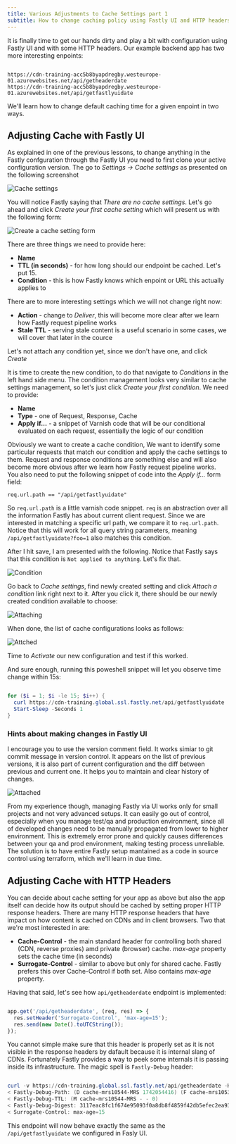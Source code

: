 ```yaml
---
title: Various Adjustments to Cache Settings part 1
subtitle: How to change caching policy using Fastly UI and HTTP headers
---
```


It is finally time to get our hands dirty and play a bit with configuration using Fastly UI and with some HTTP headers. Our example backend app has two more interesting enpoints:
```

https://cdn-training-acc5b8byapdregby.westeurope-01.azurewebsites.net/api/getheaderdate
https://cdn-training-acc5b8byapdregby.westeurope-01.azurewebsites.net/api/getfastlyuidate
```

We'll learn how to change default caching time for a given enpoint in two ways.

## Adjusting Cache with Fastly UI

As explained in one of the previous lessons, to change anything in the Fastly confguration through the Fastly UI you need to first clone your active configuration version. The go to *Settings -> Cache settings* as presented on the following screenshot

![Cache settings](../../../public/lesson5/cache-settings1.png)

You will notice Fastly saying that *There are no cache settings*. Let's go ahead and click *Create your first cache setting* which will present us with the following form:

![Create a cache setting form](../../../public/lesson5/cache-settings2.png)

There are three things we need to provide here:
- **Name**
- **TTL (in seconds)** - for how long should our endpoint be cached. Let's put 15.
- **Condition** - this is how Fastly knows which enpoint or URL this actually applies to

There are to more interesting settings which we will not change right now:
- **Action** - change to *Deliver*, this will become more clear after we learn how Fastly request pipeline works
- **Stale TTL** - serving stale content is a useful scenario in some cases, we will cover that later in the cource

Let's not attach any condition yet, since we don't have one, and click *Create*

It is time to create the new condition, to do that navigate to *Conditions* in the left hand side menu. The condition management looks very similar to cache settings management, so let's just click *Create your first condition*. We need to provide:
* **Name**
* **Type** - one of Request, Response, Cache
* **Apply if…** - a snippet of Varnish code that will be our conditional evaluated on each request, essentially the logic of our condition

Obviously we want to create a cache condition, We want to identify some particular requests that match our condition and apply the cache settings to them. Request and response conditions are something else and will also become more obvious after we learn how Fastly request pipeline works. You also need to put the following snippet of code into the *Apply if…* form field:
```varnish
req.url.path == "/api/getfastlyuidate"
```

So `req.url.path` is a little varnish code snippet. `req` is an abstraction over all the information Fastly has about current client request. Since we are interested in matching a specific url path, we compare it to `req.url.path`. Notice that this will work for all query string parameters, meaning `/api/getfastlyuidate?foo=1` also matches this condition. 

After I hit save, I am presented with the following. Notice that Fastly says that this condition is `Not applied to anything`. Let's fix that.

![Condition](../../../public/lesson5/condition.png)

Go back to *Cache settings*, find newly created setting and click *Attach a condition* link right next to it. After you click it, there should be our newly created condition available to choose:

![Attaching](../../../public/lesson5/attaching.png)

When done, the list of cache configurations looks as follows:

![Attched](../../../public/lesson5/attached.png)

Time to *Activate* our new configuration and test if this worked.

And sure enough, running this poweshell snippet will let you observe time change within 15s:
```powershell

for ($i = 1; $i -le 15; $i++) {
  curl https://cdn-training.global.ssl.fastly.net/api/getfastlyuidate
  Start-Sleep -Seconds 1
}
```

### Hints about making changes in Fastly UI
I encourage you to use the version comment field. It works simiar to git commit message in version control. It appears on the list of previous versions, it is also part of current configuration and the diff between previous and current one. It helps you to maintain and clear history of changes.

![Attached](../../../public/lesson5/comment.png)

From my experience though, managing Fastly via UI works only for small projects and not very advanced setups. It can easily go out of control, especially when you manage test/qa and production environment, since all of developed changes need to be manually propagated from lower to higher environment. This is extremely error prone and quickly causes differences between your qa and prod environment, making testing process unreliable. The solution is to have entire Fastly setup mantained as a code in source control using terraform, which we'll learn in due time.

## Adjusting Cache with HTTP Headers

You can decide about cache setting for your app as above but also the app itself can decide how its output should be cached by setting proper HTTP response headers. There are many HTTP response headers that have impact on how content is cached on CDNs and in client browsers. Two that we're most interested in are:
- **Cache-Control** - the main standard header for controlling both shared (CDN, reverse proxies) amd private (browser) cache. *max-age* property sets the cache time (in seconds)
- **Surrogate-Control** - similar to above but only for shared cache. Fastly prefers this over Cache-Control if both set. Also contains *max-age* property.

Having that said, let's see how `api/getheaderdate` endpoint is implemented:

```javascript

app.get('/api/getheaderdate', (req, res) => {
  res.setHeader('Surrogate-Control', 'max-age=15');
  res.send(new Date().toUTCString());
});
```

You cannot simple make sure that this header is properly set as it is not visible in the response headers by dafault because it is internal slang of CDNs. Fortunately Fastly provides a way to peek some internals it is passing inside its infrastructure. The magic spell is `Fastly-Debug` header:
```powershell

curl -v https://cdn-training.global.ssl.fastly.net/api/getheaderdate -H "Fastly-Debug: 1"
< Fastly-Debug-Path: (D cache-mrs10544-MRS 1742054416) (F cache-mrs10533-MRS 1742054416)
< Fastly-Debug-TTL: (M cache-mrs10544-MRS - - 0)
< Fastly-Debug-Digest: 3117eac8fc1f674e95093f0a8db8f4859f42db5efec2ea93fb376a15a1817543
< Surrogate-Control: max-age=15
```

This endpoint will now behave exactly the same as the `/api/getfastlyuidate` we configured in Fasly UI.